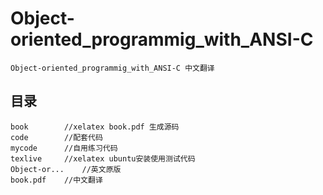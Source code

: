 # Object-oriented_programmig_with_ANSI-C
	Object-oriented_programmig_with_ANSI-C 中文翻译
## 目录
	book		//xelatex book.pdf 生成源码
 	code		//配套代码
 	mycode		//自用练习代码
	texlive 	//xelatex ubuntu安装使用测试代码
	Object-or...	//英文原版
	book.pdf	//中文翻译